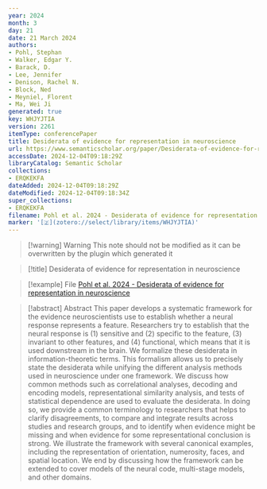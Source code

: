 ```yaml
---
year: 2024
month: 3
day: 21
date: 21 March 2024
authors:
- Pohl, Stephan
- Walker, Edgar Y.
- Barack, D.
- Lee, Jennifer
- Denison, Rachel N.
- Block, Ned
- Meyniel, Florent
- Ma, Wei Ji
generated: true
key: WHJYJTIA
version: 2261
itemType: conferencePaper
title: Desiderata of evidence for representation in neuroscience
url: https://www.semanticscholar.org/paper/Desiderata-of-evidence-for-representation-in-Pohl-Walker/a0f2d12a10f27993ad97a1351fa0bdb5056ef1dd
accessDate: 2024-12-04T09:18:29Z
libraryCatalog: Semantic Scholar
collections:
- ERQKEKFA
dateAdded: 2024-12-04T09:18:29Z
dateModified: 2024-12-04T09:18:34Z
super_collections:
- ERQKEKFA
filename: Pohl et al. 2024 - Desiderata of evidence for representation in neuroscience
marker: '[🇿](zotero://select/library/items/WHJYJTIA)'
---
```



 > 
 > \[!warning\] Warning
 > This note should not be modified as it can be overwritten by the plugin which generated it

 > 
 > \[!title\] Desiderata of evidence for representation in neuroscience

 > 
 > \[!example\] File
 > [Pohl et al. 2024 - Desiderata of evidence for representation in neuroscience](Pohl%20et%20al.%202024%20-%20Desiderata%20of%20evidence%20for%20representation%20in%20neuroscience.pdf)

 > 
 > \[!abstract\] Abstract
 > This paper develops a systematic framework for the evidence neuroscientists use to establish whether a neural response represents a feature. Researchers try to establish that the neural response is (1) sensitive and (2) specific to the feature, (3) invariant to other features, and (4) functional, which means that it is used downstream in the brain. We formalize these desiderata in information-theoretic terms. This formalism allows us to precisely state the desiderata while unifying the different analysis methods used in neuroscience under one framework. We discuss how common methods such as correlational analyses, decoding and encoding models, representational similarity analysis, and tests of statistical dependence are used to evaluate the desiderata. In doing so, we provide a common terminology to researchers that helps to clarify disagreements, to compare and integrate results across studies and research groups, and to identify when evidence might be missing and when evidence for some representational conclusion is strong. We illustrate the framework with several canonical examples, including the representation of orientation, numerosity, faces, and spatial location. We end by discussing how the framework can be extended to cover models of the neural code, multi-stage models, and other domains.

